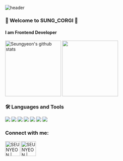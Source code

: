 ![header](https://capsule-render.vercel.app/api?type=waving&color=gradient&height=250&section=header&text=SUNG_CORGI&fontSize=90)


### 🌈 Welcome to SUNG_CORGI 👋
#### I am Frontend Developer
<a href="https://github.com/ssyeon612"><img align="center" style="height:180px" src="https://github-readme-stats.vercel.app/api?username=ssyeon612&show_icons=true&include_all_commits=true&theme=nord&hide_border=true" alt="Seungyeon's github stats" /></a>
<a href="https://github.com/ssyeon612"><img align="center" style="height:180px" src="https://github-readme-stats.vercel.app/api/top-langs/?username=ssyeon612&layout=compact&theme=nord&hide_border=true" /></a> 



### 🛠 Languages and Tools
<img src="https://img.shields.io/badge/HTML5-E34F26?style=flat-square&logo=HTML5&logoColor=white"/> 
<img src="https://img.shields.io/badge/CSS3-1572B6?style=flat-square&logo=CSS3&logoColor=white"/>
<img src="https://img.shields.io/badge/JavaScript-F7DF1E?style=flat-square&logo=JavaScript&logoColor=white"/>
<img src="https://img.shields.io/badge/Vue-4FC08D?style=flat-square&logo=vuedotjs&logoColor=white"/>
<img src="https://img.shields.io/badge/Nuxt-00DC82?style=flat-square&logo=nuxtdotjs&logoColor=white"/>
<img src="https://img.shields.io/badge/Intelli J-000000?style=flat-square&logo=intellijidea&logoColor=white"/>
<img src="https://img.shields.io/badge/VS Code-007ACC?style=flat-square&logo=visualstudiocode&logoColor=white"/>


### Connect with me:

[<img align="left" alt="SEUNYEON | tistory" width="48px" src="https://img.icons8.com/color/48/000000/blog.png" />][website]
[<img align="left" alt="SEUNYEON | Instagram" width="48px" src="https://img.icons8.com/color/48/000000/instagram-new--v2.png" />][instagram]

[website]: https://yeongseungjeong.tistory.com/
[instagram]: https://instagram.com/seungyo._.da
